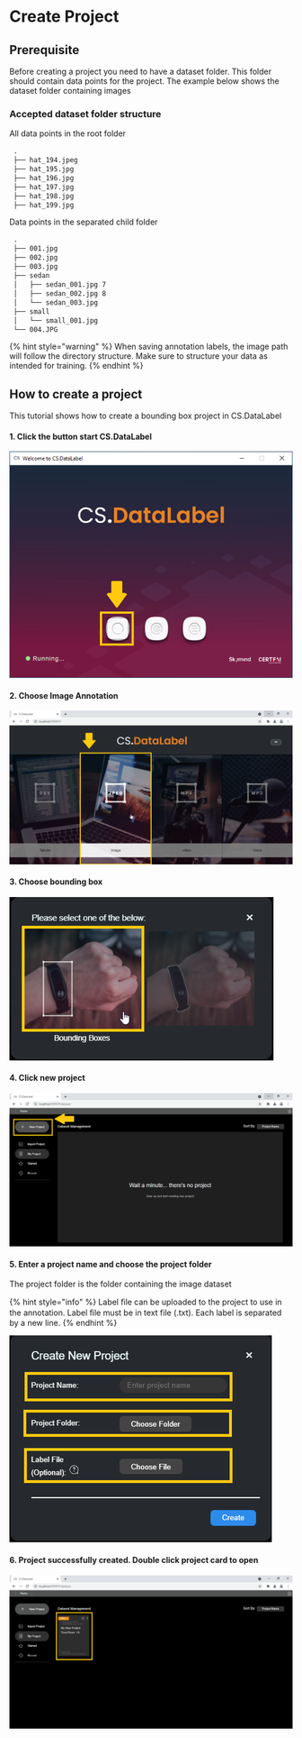 # Create Project

## Prerequisite

Before creating a project you need to have a dataset folder. This folder should contain data points for the project. The example below shows the dataset folder containing images

### Accepted dataset folder structure

All data points in the root folder

```text
 .
 ├── hat_194.jpeg
 ├── hat_195.jpg
 ├── hat_196.jpg
 ├── hat_197.jpg
 ├── hat_198.jpg
 ├── hat_199.jpg
```

Data points in the separated child folder

```text
 .
 ├── 001.jpg
 ├── 002.jpg
 ├── 003.jpg
 ├── sedan
 │   ├── sedan_001.jpg 7 
 │   ├── sedan_002.jpg 8 
 │   └── sedan_003.jpg
 ├── small
 │   └── small_001.jpg
 └── 004.JPG
```

{% hint style="warning" %}
When saving annotation labels, the image path will follow the directory structure. Make sure to structure your data as intended for training.
{% endhint %}

## How to create a project

This tutorial shows how to create a bounding box project in CS.DataLabel

#### 1. Click the button start CS.DataLabel

![](../../.gitbook/assets/launch.png)

#### **2. Choose Image Annotation**

![](../../.gitbook/assets/image-annotation.png)

#### **3. Choose bounding box**

![](../../.gitbook/assets/select-bbox.png)

#### **4. Click new project**

![](../../.gitbook/assets/new-project.png)

#### **5. Enter a project name and choose the project folder** 

The project folder is the folder containing the image dataset

{% hint style="info" %}
Label ﬁle can be uploaded to the project to use in the annotation. Label ﬁle must be in text file \(.txt\). Each label is separated by a new line.
{% endhint %}

![](../../.gitbook/assets/selection.png)

#### **6. Project successfully created. Double click project card to open**

![](../../.gitbook/assets/new.png)

